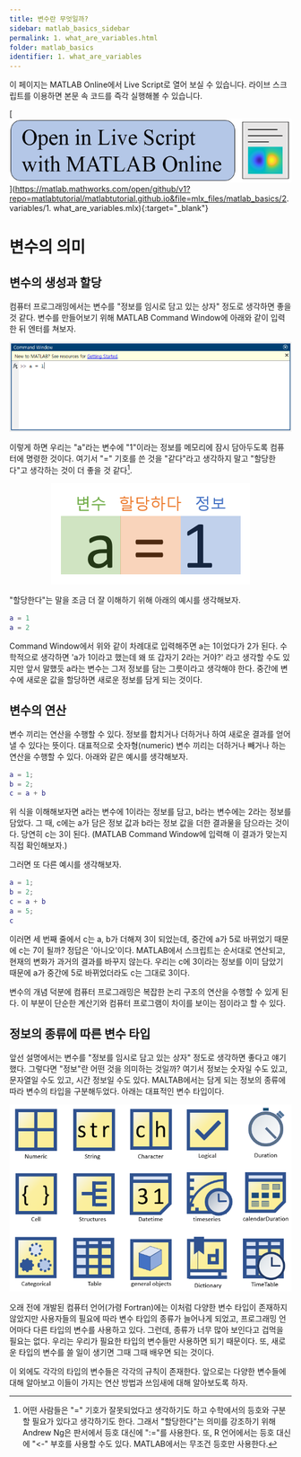 ```yaml
---
title: 변수란 무엇일까?
sidebar: matlab_basics_sidebar
permalink: 1. what_are_variables.html
folder: matlab_basics
identifier: 1. what_are_variables
---
```


이 페이지는 MATLAB Online에서 Live Script로 열어 보실 수 있습니다. 라이브 스크립트를 이용하면 본문 속 코드를 즉각 실행해볼 수 있습니다.

[![Open in MATLAB Online](https://raw.githubusercontent.com/matlabtutorial/matlabtutorial.github.io/main/images/open_in_livescript.png)](https://matlab.mathworks.com/open/github/v1?repo=matlabtutorial/matlabtutorial.github.io&file=mlx_files/matlab_basics/2. variables/1. what_are_variables.mlx){:target="_blank"}

# 변수의 의미

## 변수의 생성과 할당

컴퓨터 프로그래밍에서는 변수를 "정보를 임시로 담고 있는 상자" 정도로 생각하면 좋을 것 같다. 변수를 만들어보기 위해 MATLAB Command Window에 아래와 같이 입력한 뒤 엔터를 쳐보자.

<p align = "center">
    <img src = "https://raw.githubusercontent.com/matlabtutorial/matlabtutorial.github.io/main/images/matlab_basics/2.%20variables/1.%20what_are_variables/cmd1.png">
    <br>
</p>

이렇게 하면 우리는 "a"라는 변수에 "1"이라는 정보를 메모리에 잠시 담아두도록 컴퓨터에 명령한 것이다. 여기서 "=" 기호를 쓴 것을 "같다"라고 생각하지 말고 "할당한다"고 생각하는 것이 더 좋을 것 같다[^1].

[^1]: 어떤 사람들은 "=" 기호가 잘못되었다고 생각하기도 하고  수학에서의 등호와 구분할 필요가 있다고 생각하기도 한다. 그래서 "할당한다"는 의미를 강조하기 위해 Andrew Ng은 판서에서 등호 대신에 ":="를 사용한다. 또, R 언어에서는 등호 대신에 "<-" 부호를 사용할 수도 있다. MATLAB에서는 무조건 등호만 사용한다.

<p align = "center">
    <img src = "https://raw.githubusercontent.com/matlabtutorial/matlabtutorial.github.io/main/images/matlab_basics/2.%20variables/1.%20what_are_variables/assign1.png">
    <br>
</p>

"할당한다"는 말을 조금 더 잘 이해하기 위해 아래의 예시를 생각해보자.

```matlab
a = 1
a = 2
```

Command Window에서 위와 같이 차례대로 입력해주면 a는 1이었다가 2가 된다. 수학적으로 생각하면 'a가 1이라고 했는데 왜 또 갑자기 2라는 거야?' 라고 생각할 수도 있지만 앞서 말했듯 a라는 변수는 그저 정보를 담는 그릇이라고 생각해야 한다. 중간에 변수에 새로운 값을 할당하면 새로운 정보를 담게 되는 것이다.

## 변수의 연산

변수 끼리는 연산을 수행할 수 있다. 정보를 합치거나 더하거나 하여 새로운 결과를 얻어낼 수 있다는 뜻이다. 대표적으로 숫자형(numeric) 변수 끼리는 더하거나 빼거나 하는 연산을 수행할 수 있다. 아래와 같은 예시를 생각해보자.

```matlab
a = 1;
b = 2;
c = a + b
```

위 식을 이해해보자면 a라는 변수에 1이라는 정보를 담고, b라는 변수에는 2라는 정보를 담았다. 그 때, c에는 a가 담은 정보 값과 b라는 정보 값을 더한 결과물을 담으라는 것이다. 당연히 c는 3이 된다. (MATLAB Command Window에 입력해 이 결과가 맞는지 직접 확인해보자.)

그러면 또 다른 예시를 생각해보자.

```matlab
a = 1;
b = 2;
c = a + b
a = 5;
c
```

이러면 세 번째 줄에서 c는 a, b가 더해져 3이 되었는데, 중간에 a가 5로 바뀌었기 때문에 c는 7이 될까? 정답은 '아니오'이다. MATLAB에서 스크립트는 순서대로 연산되고, 현재의 변화가 과거의 결과를 바꾸지 않는다. 우리는 c에 3이라는 정보를 이미 담았기 때문에 a가 중간에 5로 바뀌었더라도 c는 그대로 3이다.

변수의 개념 덕분에 컴퓨터 프로그래밍은 복잡한 논리 구조의 연산을 수행할 수 있게 된다. 이 부분이 단순한 계산기와 컴퓨터 프로그램이 차이를 보이는 점이라고 할 수 있다.

## 정보의 종류에 따른 변수 타입

앞선 설명에서는 변수를 "정보를 임시로 담고 있는 상자" 정도로 생각하면 좋다고 얘기했다. 그렇다면 "정보"란 어떤 것을 의미하는 것일까? 여기서 정보는 숫자일 수도 있고, 문자열일 수도 있고, 시간 정보일 수도 있다. MALTAB에서는 담게 되는 정보의 종류에 따라 변수의 타입을 구분해두었다. 아래는 대표적인 변수 타입이다. 

<p align = "center">
    <img src = "https://raw.githubusercontent.com/matlabtutorial/matlabtutorial.github.io/main/images/matlab_basics/2.%20variables/1.%20what_are_variables/variable_icons.png">
    <br>
</p>

오래 전에 개발된 컴퓨터 언어(가령 Fortran)에는 이처럼 다양한 변수 타입이 존재하지 않았지만 사용자들의 필요에 따라 변수 타입의 종류가 늘어나게 되었고, 프로그래밍 언어마다 다른 타입의 변수를 사용하고 있다. 그런데, 종류가 너무 많아 보인다고 겁먹을 필요는 없다. 우리는 우리가 필요한 타입의 변수들만 사용하면 되기 때문이다. 또, 새로운 타입의 변수를 쓸 일이 생기면 그때 그때 배우면 되는 것이다.  


이 외에도 각각의 타입의 변수들은 각각의 규칙이 존재한다. 앞으로는 다양한 변수들에 대해 알아보고 이들이 가지는 연산 방법과 쓰임새에 대해 알아보도록 하자.